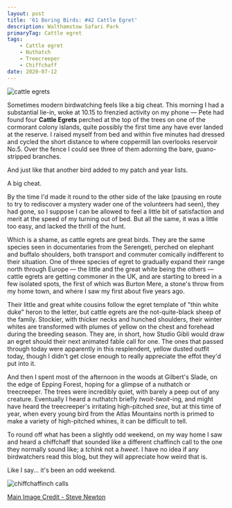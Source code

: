 ```yaml
---
layout: post
title: '61 Boring Birds: #42 Cattle Egret'
description: Walthamstow Safari Park
primaryTag: Cattle egret
tags:
    - Cattle egret
    - Nuthatch
    - Treecreeper
    - Chiffchaff
date: 2020-07-12
---
```

![cattle egrets](/assets/img/cattle-egrets.jpg)

Sometimes modern birdwatching feels like a big cheat. This morning I had a substantial lie-in, woke at 10.15 to frenzied activity on my phone &mdash; Pete had found four **Cattle Egrets** perched at the top of the trees on one of the cormorant colony islands, quite possibly the first time any have ever landed at the reserve. I raised myself from bed and within five minutes had dressed and cycled the short distance to where coppermill lan overlooks reservoir No.5. Over the fence I could see three of them adorning the bare, guano-stripped branches.

And just like that another bird added to my patch and year lists.

A big cheat.

By the time I'd made it round to the other side of the lake (pausing en route to try to rediscover a mystery wader one of the volunteers had seen), they had gone, so I suppose I can be allowed to feel a little bit of satisfaction and merit at the speed of my turning out of bed. But all the same, it was a little too easy, and lacked the thrill of the hunt.

Which is a shame, as cattle egrets are great birds. They are the same species seen in documentaries from the Serengeti, perched on elephant and buffalo shoulders, both transport and commuter comically indifferent to their situation. One of three species of egret to gradually expand their range north through Europe &mdash; the little and the great white being the others &mdash; cattle egrets are getting commoner in the UK, and are starting to breed in a few isolated spots, the first of which was Burton Mere, a stone's throw from my home town, and where I saw my first about five years ago.

Their little and great white cousins follow the egret template of "thin white duke" heron to the letter, but cattle egrets are the not-quite-black sheep of the family. Stockier, with thicker necks and hunched shoulders, their winter whites are transformed with plumes of yellow on the chest and forehead during the breeding season. They are, in short, how Studio Gibli would draw an egret should their next animated fable call for one. The ones that passed through today were apparently in this resplendent, yellow dusted outfit today, though I didn't get close enough to really appreciate the effot they'd put into it.

And then I spent most of the afternoon in the woods at Gilbert's Slade, on the edge of Epping Forest, hoping for a glimpse of a nuthatch or treecreeper. The trees were incredibly quiet, with barely a peep out of any creature. Eventually I heard a nuthatch briefly _twoit-twoit_-ing, and might have heard the treecreeper's irritating high-pitched _sree_, but at this time of year, when every young bird from the Atlas Mountains north is primed to make a variety of high-pitched whines, it can be difficult to tell.

To round off what has been a slightly odd weekend, on my way home I saw and heard a chiffchaff that sounded like a different chaffinch call to the one they normally sound like; a _tchink_ not a _hweet_. I have no idea if any birdwatchers read this blog, but they will appreciate how weird that is. 

Like I say... it's been an odd weekend.

![chiffchaffinch calls](/assets/img/chiffchaffinch.png)

[Main Image Credit - Steve Newton](https://twitter.com/sjnewton)
